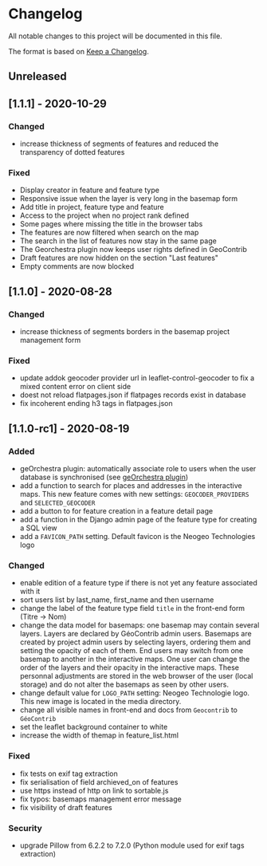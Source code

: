 # Changelog
All notable changes to this project will be documented in this file.

The format is based on [Keep a Changelog](https://keepachangelog.com/en/1.0.0/).

## Unreleased

## [1.1.1] - 2020-10-29

### Changed
- increase thickness of segments of features and reduced the transparency of dotted features

### Fixed
- Display creator in feature and feature type
- Responsive issue when the layer is very long in the basemap form
- Add title in project, feature type and feature
- Access to the project when no project rank defined
- Some pages where missing the title in the browser tabs
- The features are now filtered when search on the map
- The search in the list of features now stay in the same page
- The Georchestra plugin now keeps user rights defined in GeoContrib
- Draft features are now hidden on the section "Last features"
- Empty comments are now blocked

## [1.1.0] - 2020-08-28

### Changed
- increase thickness of segments borders in the basemap project management form

### Fixed
- update addok geocoder provider url in leaflet-control-geocoder to fix a mixed content error on client side
- doest not reload flatpages.json if flatpages records exist in database
- fix incoherent ending h3 tags in flatpages.json

## [1.1.0-rc1] - 2020-08-19
### Added
- geOrchestra plugin: automatically associate role to users when the user database is synchronised (see
[geOrchestra plugin](plugin_georchestra/README.md))
- add a function to search for places and addresses in the interactive maps. This new feature comes with new settings:
`GEOCODER_PROVIDERS` and `SELECTED_GEOCODER`
- add a button to for feature creation in a feature detail page
- add a function in the Django admin page of the feature type for creating a SQL view
- add a `FAVICON_PATH` setting. Default favicon is the Neogeo Technologies logo

### Changed
- enable edition of a feature type if there is not yet any feature associated with it
- sort users list by last_name, first_name and then username
- change the label of the feature type field `title` in the front-end form (Titre -> Nom)
- change the data model for basemaps: one basemap may contain several layers. Layers are declared by GéoContrib
admin users. Basemaps are created by project admin users by selecting layers, ordering them and setting the opacity
of each of them. End users may switch from one basemap to another in the interactive maps. One user can change
the order of the layers and their opacity in the interactive maps. These personnal adjustments are stored in the
web browser of the user (local storage) and do not alter the basemaps as seen by other users.
- change default value for `LOGO_PATH` setting: Neogeo Technologie logo. This new image is located in the media
directory.
- change all visible names in front-end and docs from `Geocontrib` to `GéoContrib`
- set the leaflet background container to white
- increase the width of themap in feature_list.html

### Fixed
- fix tests on exif tag extraction
- fix serialisation of field archieved_on of features
- use https instead of http on link to sortable.js
- fix typos: basemaps management error message
- fix visibility of draft features

### Security
- upgrade Pillow from 6.2.2 to 7.2.0 (Python module used for exif tags extraction)
